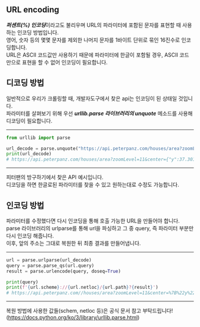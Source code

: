 <!-- [python/크롤링] URL encoding (퍼센트 인코딩) by urllib -->

## URL encoding
***퍼센트(%) 인코딩***이라고도 불리우며 URL의 파라미터에 포함된 문자를 표현할 때 사용하는 인코딩 방법입니다.  
영어, 숫자 등의 몇몇 문자를 제외한 나머지 문자를 1바이트 단위로 묶인 16진수로 인코딩합니다.  
URL은 ASCII 코드값만 사용하기 때문에 파라미터에 한글이 포함될 경우, ASCII 코드만으로 표현을 할 수 없어 인코딩이 필요합니다.  

## 디코딩 방법
일반적으로 우리가 크롤링할 때, 개발자도구에서 찾은 api는 인코딩이 된 상태일 것입니다.  
파라미터를 살펴보기 위해 우선 ***urllib.parse 라이브러리의 unquote*** 메소드를 사용해 디코딩이 필요합니다.

---
~~~python
from urllib import parse

url_decode = parse.unquote("https://api.peterpanz.com/houses/area?zoomLevel=11&center=%7B%22y%22:37.3012038,%22_lat%22:37.3012038,%22x%22:127.2389823,%22_lng%22:127.2389823%7D&dong=&gungu=&filter=latitude:37.1056841~37.4962165%7C%7Clongitude:126.9488746~127.5290901%7C%7CcheckDeposit:999~50000000%7C%7CcheckMonth:999~800000%7C%7CisManagerFee;%5B%22add%22%5D%7C%7CbuildingType;%5B%22%EB%B9%8C%EB%9D%BC/%EC%A3%BC%ED%83%9D%22,%22%EC%95%84%ED%8C%8C%ED%8A%B8%22,%22%EC%98%A4%ED%94%BC%EC%8A%A4%ED%85%94%22%5D%7C%7CcontractType;%5B%22%EC%9B%94%EC%84%B8%22%5D%7C%7CroomType;%5B%22%ED%88%AC%EB%A3%B8%22,%22%EC%93%B0%EB%A6%AC%EB%A3%B8%22%5D%7C%7CroomCount_etc;%5B%221%EC%B8%B5%20~%205%EC%B8%B5%22,%226%EC%B8%B5%20%EC%9D%B4%EC%83%81%22%5D%7C%7CrealSize;%5B%2211%ED%8F%89%20%EC%9D%B4%EC%83%81%22%5D&&pageSize=90&pageIndex=1")
print(url_decode)
# https://api.peterpanz.com/houses/area?zoomLevel=11&center={"y":37.3012038,"_lat":37.3012038,"x":127.2389823,"_lng":127.2389823}&dong=&gungu=&filter=latitude:37.1056841~37.4962165||longitude:126.9488746~127.5290901||checkDeposit:999~50000000||checkMonth:999~800000||isManagerFee;["add"]||buildingType;["빌라/주택","아파트","오피스텔"]||contractType;["월세"]||roomType;["투룸","쓰리룸"]||roomCount_etc;["1층 ~ 5층","6층 이상"]||realSize;["11평 이상"]&&pageSize=90&pageIndex=1
~~~
---
피터팬의 방구하기에서 찾은 API 예시입니다.  
디코딩을 하면 한글로된 파라미터를 찾을 수 있고 원하는대로 수정도 가능합니다.  

## 인코딩 방법
파라미터를 수정했다면 다시 인코딩을 통해 호출 가능한 URL을 만들어야 합니다.  
parse 라이브러리의 urlparse를 통해 url을 파싱하고 그 중 query, 즉 파라미터 부분만 다시 인코딩 해줍니다.  
이후, 앞의 주소는 그대로 복원한 뒤 최종 결과를 만들어냅니다.  

---
~~~python
url = parse.urlparse(url_decode)
query = parse.parse_qs(url.query)
result = parse.urlencode(query, doseq=True)

print(query)
print(f'{url.scheme}://{url.netloc}/{url.path}?{result}')
# https://api.peterpanz.com//houses/area?zoomLevel=11&center=%7B%22y%22%3A37.3012038%2C%22_lat%22%3A37.3012038%2C%22x%22%3A127.2389823%2C%22_lng%22%3A127.2389823%7D&filter=latitude%3A37.1056841~37.4962165%7C%7Clongitude%3A126.9488746~127.5290901%7C%7CcheckDeposit%3A999~50000000%7C%7CcheckMonth%3A999~800000%7C%7CisManagerFee%3B%5B%22add%22%5D%7C%7CbuildingType%3B%5B%22%EB%B9%8C%EB%9D%BC%2F%EC%A3%BC%ED%83%9D%22%2C%22%EC%95%84%ED%8C%8C%ED%8A%B8%22%2C%22%EC%98%A4%ED%94%BC%EC%8A%A4%ED%85%94%22%5D%7C%7CcontractType%3B%5B%22%EC%9B%94%EC%84%B8%22%5D%7C%7CroomType%3B%5B%22%ED%88%AC%EB%A3%B8%22%2C%22%EC%93%B0%EB%A6%AC%EB%A3%B8%22%5D%7C%7CroomCount_etc%3B%5B%221%EC%B8%B5+~+5%EC%B8%B5%22%2C%226%EC%B8%B5+%EC%9D%B4%EC%83%81%22%5D%7C%7CrealSize%3B%5B%2211%ED%8F%89+%EC%9D%B4%EC%83%81%22%5D&pageSize=90&pageIndex=1
~~~
---
복원 방법에 사용한 값들(schem, netloc 등)은 공식 문서 참고 부탁드립니다!  
(<https://docs.python.org/ko/3/library/urllib.parse.html>)
